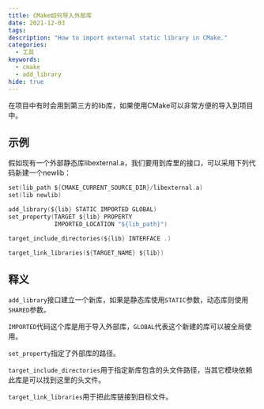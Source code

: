 ```yaml
---
title: CMake如何导入外部库
date: 2021-12-03
tags:
description: "How to import external static library in CMake."
categories:
  - 工具
keywords:
  - cmake
  - add_library
hide: true
---
```


在项目中有时会用到第三方的lib库，如果使用CMake可以非常方便的导入到项目中。

## 示例

假如现有一个外部静态库libexternal.a，我们要用到库里的接口，可以采用下列代码新建一个newlib：

```c
set(lib_path ${CMAKE_CURRENT_SOURCE_DIR}/libexternal.a)
set(lib newlib)

add_library(${lib} STATIC IMPORTED GLOBAL)
set_property(TARGET ${lib} PROPERTY
             IMPORTED_LOCATION "${lib_path}")

target_include_directories(${lib} INTERFACE .)

target_link_libraries(${TARGET_NAME} ${lib})
```

## 释义

`add_library`接口建立一个新库，如果是静态库使用`STATIC`参数，动态库则使用`SHARED`参数。

`IMPORTED`代码这个库是用于导入外部库，`GLOBAL`代表这个新建的库可以被全局使用。

`set_property`指定了外部库的路径。

`target_include_directories`用于指定新库包含的头文件路径，当其它模块依赖此库是可以找到这里的头文件。

`target_link_libraries`用于把此库链接到目标文件。
